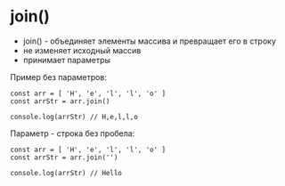 # join()
- join() - объединяет элементы массива и превращает его в строку
- не изменяет исходный массив
- принимает параметры

Пример без параметров:

    const arr = [ 'H', 'e', 'l', 'l', 'o' ]
    const arrStr = arr.join()

    console.log(arrStr) // H,e,l,l,o

Параметр - строка без пробела:

    const arr = [ 'H', 'e', 'l', 'l', 'o' ]
    const arrStr = arr.join('')

    console.log(arrStr) // Hello